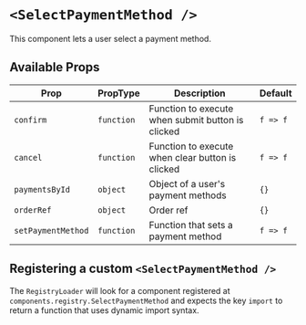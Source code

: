 # `<SelectPaymentMethod />`

This component lets a user select a payment method.

## Available Props

| Prop               | PropType   | Description                                       | Default  |
| -----------------  | ---------- | ------------------------------------------------- | -------- |
| `confirm`          | `function` | Function to execute when submit button is clicked | `f => f`     |
| `cancel`           | `function` | Function to execute when clear button is clicked  | `f => f`     |
| `paymentsById`     | `object`   | Object of a user's payment methods                | `{}` |
| `orderRef`         | `object`   | Order ref                                         | `{}` |
| `setPaymentMethod` | `function` | Function that sets a payment method               | `f => f` |

## Registering a custom `<SelectPaymentMethod />`

The `RegistryLoader` will look for a component registered at `components.registry.SelectPaymentMethod` and expects the key `import` to return a function that uses dynamic import syntax.
